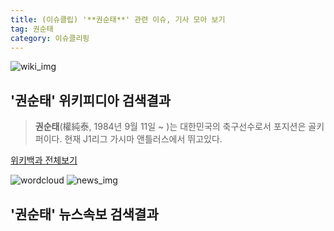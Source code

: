 ```yaml
---
title: (이슈클립) '**권순태**' 관련 이슈, 기사 모아 보기
tag: 권순태
category: 이슈클리핑
---
```

![wiki_img](https://user-images.githubusercontent.com/42597476/44503234-41136a80-a6d0-11e8-9071-6fc6418eafe4.png)
## **'**권순태**'** 위키피디아 검색결과
>**권순태**(權純泰, 1984년 9월 11일 ~ )는 대한민국의 축구선수로서 포지션은 골키퍼이다. 현재 J1리그 가시마 앤틀러스에서 뛰고있다.

<a href="https://ko.wikipedia.org/wiki/권순태" target="_blank">위키백과 전체보기</a>

![wordcloud](https://s3.ap-northeast-2.amazonaws.com/lyrics101-wordcloud/2018-10-04-1538613346.png)
![news_img](https://user-images.githubusercontent.com/42597476/44507050-1206f400-a6e4-11e8-8d98-7ffbfebb353f.png)
## **'**권순태**'** 뉴스속보 검색결과

